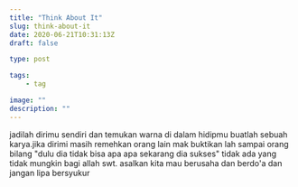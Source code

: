 ```yaml
---
title: "Think About It"
slug: think-about-it
date: 2020-06-21T10:31:13Z
draft: false

type: post

tags:
    - tag

image: ""
description: ""
---
```


jadilah dirimu sendiri dan temukan warna di dalam hidipmu buatlah sebuah karya.jika dirimi masih remehkan orang lain mak buktikan lah sampai orang bilang "dulu dia tidak bisa apa apa sekarang dia sukses" tidak ada yang tidak mungkin bagi allah swt. asalkan kita mau berusaha dan berdo'a dan jangan lipa bersyukur 
